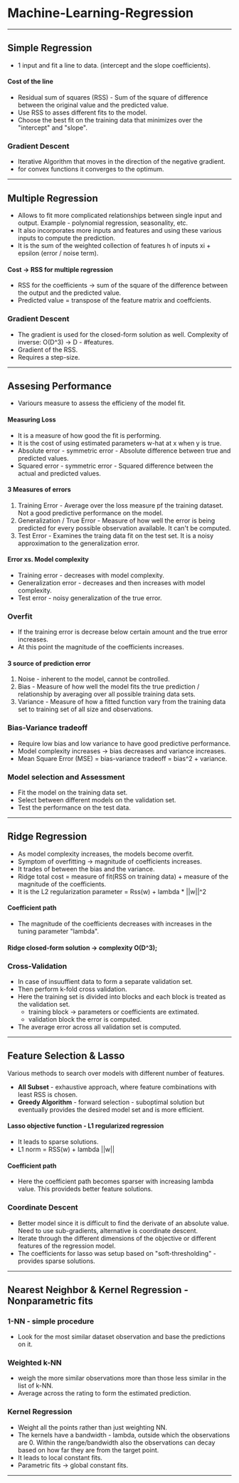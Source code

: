 # Machine-Learning-Regression

---
## Simple Regression
* 1 input and fit a line to data. (intercept and the slope coefficients).

#### Cost of the line
* Residual sum of squares (RSS) - Sum of the square of difference between the original value and the predicted value.
* Use RSS to asses different fits to the model.
* Choose the best fit on the training data that minimizes over the "intercept" and "slope".

### Gradient Descent
* Iterative Algorithm that moves in the direction of the negative gradient.
* for convex functions it converges to the optimum.
---
## Multiple Regression
* Allows to fit more complicated relationships between single input and output. Example - polynomial regression, seasonality, etc.
* It also incorporates more inputs and features and using these various inputs to compute the prediction.
* It is the sum of the weighted collection of features h of inputs xi + epsilon (error / noise term).

#### Cost -> RSS for multiple regression
* RSS for the coefficients -> sum of the square of the difference between the output and the predicted value.
* Predicted value = transpose of the feature matrix and coeffcients.

### Gradient Descent
* The gradient is used for the closed-form solution as well. Complexity of inverse: O(D^3) -> D - #features.
* Gradient of the RSS.
* Requires a step-size.

---
## Assesing Performance
* Variours measure to assess the efficieny of the model fit.

#### Measuring Loss
* It is a measure of how good the fit is performing.
* It is the cost of using estimated parameters w-hat at x when y is true.
* Absolute error - symmetric error - Absolute difference between true and predicted values.
* Squared error - symmetric error - Squared difference between the actual and predicted values.

#### 3 Measures of errors
1. Training Error - Average over the loss measure pf the training dataset. Not a good predictive performance on the model.
2. Generalization / True Error - Measure of how well the error is being predicted for every possible observation available. It can't be computed.
3. Test Error - Examines the traing data fit on the test set. It is a noisy approximation to the generalization error.

#### Error xs. Model complexity
* Training error - decreases with model complexity.
* Generalization error - decreases and then increases with model complexity.
* Test error - noisy generalization of the true error.

### Overfit
* If the training error is decrease below certain amount and the true error increases.
* At this point the magnitude of the coefficients increases.

#### 3 source of prediction error
1. Noise - inherent to the model, cannot be controlled.
2. Bias - Measure of how well the model fits the true prediction / relationship by averaging over all possible training data sets.
3. Variance - Measure of how a fitted function vary from the training data set to training set of all size and observations.


### Bias-Variance tradeoff
* Require low bias and low variance to have good predictive performance.
* Model complexity increases -> bias decreases and variance increases.
* Mean Square Error (MSE) = bias-variance tradeoff = bias^2 + variance.

### Model selection and Assessment
* Fit the model on the training data set.
* Select between different models on the validation set.
* Test the performance on the test data.

---
## Ridge Regression
* As model complexity increases, the models become overfit.
* Symptom of overfitting -> magnitude of coefficients increases.
* It trades of between the bias and the variance.
* Ridge total cost = measure of fit(RSS on training data) + measure of the magnitude of the coefficients.
* It is the L2 regularization parameter = Rss(w) + lambda * ||w||^2

#### Coefficient path
* The magnitude of the coefficients decreases with increases in the tuning parameter "lambda".

#### Ridge closed-form solution  -> complexity O(D^3);

### Cross-Validation
* In case of insuuffient data to form a separate validation set.
* Then perform k-fold cross validation.
* Here the training set is divided into blocks and each block is treated as the validation set.
  - training block -> parameters or coefficients are extimated.
  - validation block the error is computed.
* The average error across all validation set is computed.  

---
## Feature Selection & Lasso
Various methods to search over models with different number of features.
* **All Subset** - exhaustive approach, where feature combinations with least RSS is chosen.
* **Greedy Algorithm** - forward selection - suboptimal solution but eventually provides the desired model set and is more efficient.

#### Lasso objective function - L1 regularized regression
* It leads to sparse solutions.
* L1 norm = RSS(w) + lambda ||w||

#### Coefficient path
* Here the coefficient path becomes sparser with increasing lambda value. This provideds better feature solutions.

### Coordinate Descent
* Better model since it is difficult to find the derivate of an absolute value. Need to use sub-gradients, alternative is coordinate descent.
* Iterate through the different dimensions of the objective or different features of the regression model.
* The coefficients for lasso was setup based on "soft-thresholding" - provides sparse solutions.

---
## Nearest Neighbor & Kernel Regression - Nonparametric fits
### 1-NN - simple procedure
- Look for the most similar dataset observation and base the predictions on it.

### Weighted k-NN
- weigh the more similar observations more than those less similar in the list of k-NN.
- Average across the rating to form the estimated prediction.

### Kernel Regression
* Weight all the points rather than just weighting NN.
* The kernels have a bandwidth - lambda, outside which the observations are 0. Within the range/bandwidth also the observations can decay based on how far they are from the target point.
* It leads to local constant fits.
* Parametric fits -> global constant fits.

---
